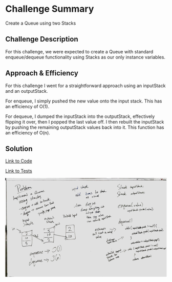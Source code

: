 # Challenge Summary
Create a Queue using two Stacks

## Challenge Description
For this challenge, we were expected to create a Queue with standard enqueue/dequeue functionality using Stacks as 
our only instance variables. 

## Approach & Efficiency
For this challenge I went for a straightforward approach using an inputStack and an outputStack. 

For enqueue, I simply pushed the new value onto the input stack. 
This has an efficiency of O(1).

For dequeue, I dumped the inputStack into the outputStack, effectively flipping it over, then I popped the last value
 off. I then rebuilt the inputStack by pushing the remaining outputStack values back into it.
 This function has an efficiency of O(n).

## Solution

[Link to Code](../code401Challenges/src/main/java/queueWithStacks/PseudoQueue.java)

[Link to Tests](../code401Challenges/src/test/java/queueWithStacks/PseudoQueueTest.java)

![Whiteboard Solution](./assets/PseudoQueue_Whiteboard.jpg)
